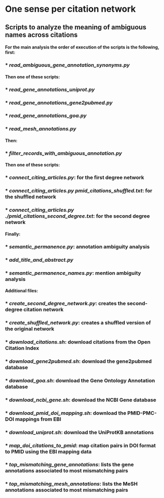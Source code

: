 # One sense per citation network

## Scripts to analyze the meaning of ambiguous names across citations

#### For the main analysis the order of execution of the scripts is the following, first:

### * *read_ambiguous_gene_annotation_synonyms.py*

#### Then one of these scripts:

### * *read_gene_annotations_uniprot.py*
### * *read_gene_annotations_gene2pubmed.py*
### * *read_gene_annotations_goa.py*
### * *read_mesh_annotations.py*

#### Then:

### * *filter_records_with_ambiguous_annotation.py*

#### Then one of these scripts:

### * *connect_citing_articles.py*: for the first degree network
### * *connect_citing_articles.py pmid_citations_shuffled.txt*: for the shuffled network
### * *connect_citing_articles.py ./pmid_citations_second_degree.txt*: for the second degree network

#### Finally:

### * *semantic_permanence.py*: annotation ambiguity analysis

### * *add_title_and_abstract.py*

### * *semantic_permanence_names.py*: mention ambiguity analysis

#### Additional files:

### * *create_second_degree_network.py*: creates the second-degree citation network
### * *create_shuffled_network.py*: creates a shuffled version of the original network
### * *download_citations.sh*: download citations from the Open Citation Index
### * *download_gene2pubmed.sh*: download the gene2pubmed database
### * *download_goa.sh*: download the Gene Ontology Annotation database
### * *download_ncbi_gene.sh*: download the NCBI Gene database
### * *download_pmid_doi_mapping.sh*: download the PMID-PMC-DOI mappings from EBI
### * *download_uniprot.sh*: download the UniProtKB annotations
### * *map_doi_citations_to_pmid*: map citation pairs in DOI format to PMID using the EBI mapping data
### * *top_mismatching_gene_annotations*: lists the gene annotations associated to most mismatching pairs
### * *top_mismatching_mesh_annotations*: lists the MeSH annotations associated to most mismatching pairs
